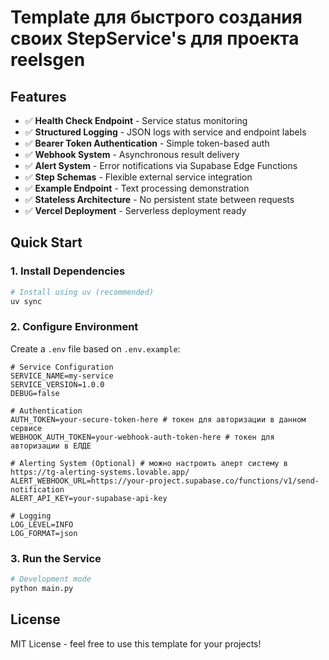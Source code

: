 # Template для быстрого создания своих StepService's для проекта reelsgen

## Features

- ✅ **Health Check Endpoint** - Service status monitoring
- ✅ **Structured Logging** - JSON logs with service and endpoint labels
- ✅ **Bearer Token Authentication** - Simple token-based auth
- ✅ **Webhook System** - Asynchronous result delivery
- ✅ **Alert System** - Error notifications via Supabase Edge Functions
- ✅ **Step Schemas** - Flexible external service integration
- ✅ **Example Endpoint** - Text processing demonstration
- ✅ **Stateless Architecture** - No persistent state between requests
- ✅ **Vercel Deployment** - Serverless deployment ready

## Quick Start

### 1. Install Dependencies

```bash
# Install using uv (recommended)
uv sync
```

### 2. Configure Environment

Create a `.env` file based on `.env.example`:

```env
# Service Configuration
SERVICE_NAME=my-service
SERVICE_VERSION=1.0.0
DEBUG=false

# Authentication
AUTH_TOKEN=your-secure-token-here # токен для авторизации в данном сервисе
WEBHOOK_AUTH_TOKEN=your-webhook-auth-token-here # токен для авторизации в ЕЛДЕ

# Alerting System (Optional) # можно настроить алерт систему в https://tg-alerting-systems.lovable.app/
ALERT_WEBHOOK_URL=https://your-project.supabase.co/functions/v1/send-notification
ALERT_API_KEY=your-supabase-api-key

# Logging
LOG_LEVEL=INFO
LOG_FORMAT=json
```

### 3. Run the Service

```bash
# Development mode
python main.py
```

## License

MIT License - feel free to use this template for your projects!
